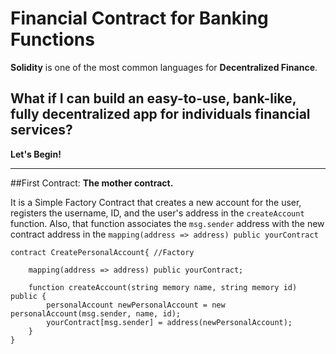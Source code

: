 # Financial Contract for Banking Functions #

**Solidity** is one of the most common languages for **Decentralized Finance**.

## What if I can build an easy-to-use, bank-like, fully decentralized app for individuals financial services? ##

**Let's Begin!**

---

##First Contract: **The mother contract.**

It is a Simple Factory Contract that creates a new account for the user, registers the username, ID, and the user's address in the `createAccount` function. Also, that function associates the `msg.sender` address with the new contract address in the `mapping(address => address) public yourContract`

```solidity
contract CreatePersonalAccount{ //Factory

    mapping(address => address) public yourContract;

    function createAccount(string memory name, string memory id) public {
        personalAccount newPersonalAccount = new personalAccount(msg.sender, name, id);
        yourContract[msg.sender] = address(newPersonalAccount);
    }
}
```
